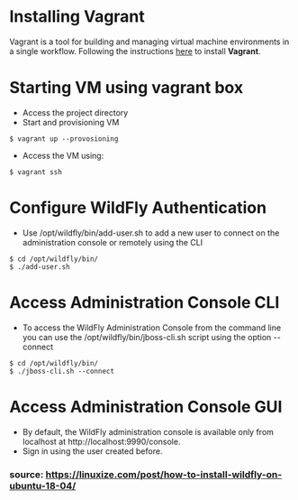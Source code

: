 # Installing Vagrant

Vagrant is a tool for building and managing virtual machine environments in a single workflow. 
Following the instructions [here](https://www.vagrantup.com/docs/installation/) to install **Vagrant**. 

# Starting VM using vagrant box

- Access the project directory
- Start and provisioning VM
 
 ```$ vagrant up --provosioning ```

 - Access the VM using:
  
 ```$ vagrant ssh``` 

# Configure WildFly Authentication

 - Use /opt/wildfly/bin/add-user.sh to add a new user to connect on the administration console or remotely using the CLI

 ``` 
 $ cd /opt/wildfly/bin/
 $ ./add-user.sh
 ```

# Access Administration Console CLI

 - To access the WildFly Administration Console from the command line you can use the /opt/wildfly/bin/jboss-cli.sh script using the option --connect

 ```
 $ cd /opt/wildfly/bin/
 $ ./jboss-cli.sh --connect
 ```
 
# Access Administration Console GUI

- By default, the WildFly administration console is available only from localhost at http://localhost:9990/console.
- Sign in using the user created before.
 
### source: https://linuxize.com/post/how-to-install-wildfly-on-ubuntu-18-04/  
